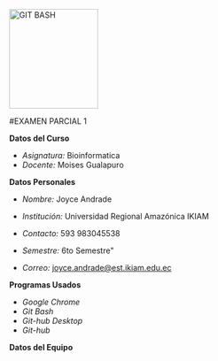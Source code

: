 <img alt="GIT BASH" src="https://upload.wikimedia.org/wikipedia/commons/thumb/8/82/Gnu-bash-logo.svg/2560px-Gnu-bash-logo.svg.png" width="160" height="180">

#EXAMEN PARCIAL 1

**Datos del Curso**

- *Asignatura:* Bioinformatica
- *Docente:* Moises Gualapuro


**Datos Personales**

- *Nombre:* Joyce Andrade

- *Institución:* Universidad Regional Amazónica IKIAM

- *Contacto:* 593 983045538

- *Semestre:* 6to Semestre"

- *Correo:* joyce.andrade@est.ikiam.edu.ec

**Programas Usados** 
- *Google Chrome*
- *Git Bash* 
- *Git-hub Desktop*
- *Git-hub*

**Datos del Equipo**

